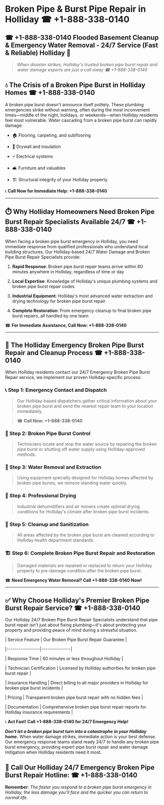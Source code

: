 # Broken Pipe & Burst Pipe Repair in Holliday ☎ +1-888-338-0140  
## ☎ +1-888-338-0140 Flooded Basement Cleanup & Emergency Water Removal - 24/7 Service (Fast & Reliable) Holliday 🚨  

> *When disaster strikes, Holliday's trusted broken pipe burst repair and water damage experts are just a call away ☎ +1-888-338-0140*  

## 💧 The Crisis of a Broken Pipe Burst in Holliday Homes ☎ +1-888-338-0140  

A broken pipe burst doesn't announce itself politely. These plumbing emergencies strike without warning, often during the most inconvenient times—middle of the night, holidays, or weekends—when Holliday residents feel most vulnerable. Water cascading from a broken pipe burst can rapidly damage:  

* 🏠 Flooring, carpeting, and subflooring  
* 🧱 Drywall and insulation  
* ⚡ Electrical systems  
* 🛋️ Furniture and valuables  
* 🏗️ Structural integrity of your Holliday property  

📞 **Call Now for Immediate Help: +1-888-338-0140**  

---  

## ⏱️ Why Holliday Homeowners Need Broken Pipe Burst Repair Specialists Available 24/7 ☎ +1-888-338-0140  

When facing a broken pipe burst emergency in Holliday, you need immediate response from qualified professionals who understand local building structures. Our Holliday-based 24/7 Water Damage and Broken Pipe Burst Repair Specialists provide:  

1. **Rapid Response**: Broken pipe burst repair teams arrive within 60 minutes anywhere in Holliday, regardless of time or day  
2. **Local Expertise**: Knowledge of Holliday's unique plumbing systems and broken pipe burst repair codes  
3. **Industrial Equipment**: Holliday's most advanced water extraction and drying technology for broken pipe burst repair  
4. **Complete Restoration**: From emergency cleanup to final broken pipe burst repairs, all handled by one team  

☎ **For Immediate Assistance, Call Now: +1-888-338-0140**  

---  

## 🔧 The Holliday Emergency Broken Pipe Burst Repair and Cleanup Process ☎ +1-888-338-0140  

When Holliday residents contact our 24/7 Emergency Broken Pipe Burst Repair service, we implement our proven Holliday-specific process:  

### 📞 Step 1: Emergency Contact and Dispatch  
> Our Holliday-based dispatchers gather critical information about your broken pipe burst and send the nearest repair team to your location immediately.  
> ☎ **Call Now: +1-888-338-0140**  

### 🚿 Step 2: Broken Pipe Burst Control  
> Technicians locate and stop the water source by repairing the broken pipe burst or shutting off water supply using Holliday-approved methods.  

### 🌊 Step 3: Water Removal and Extraction  
> Using equipment specially designed for Holliday homes affected by broken pipe bursts, we remove standing water quickly.  

### 💨 Step 4: Professional Drying  
> Industrial dehumidifiers and air movers create optimal drying conditions for Holliday's climate after broken pipe burst incidents.  

### 🧼 Step 5: Cleanup and Sanitization  
> All areas affected by the broken pipe burst are cleaned according to Holliday health department standards.  

### 🏗️ Step 6: Complete Broken Pipe Burst Repair and Restoration  
> Damaged materials are repaired or replaced to return your Holliday property to pre-damage condition after the broken pipe burst.  

☎ **Need Emergency Water Removal? Call +1-888-338-0140 Now!**  

---  

## ✅ Why Choose Holliday's Premier Broken Pipe Burst Repair Service? ☎ +1-888-338-0140  

Our Holliday 24/7 Broken Pipe Burst Repair Specialists understand that pipe burst repair isn't just about fixing plumbing—it's about protecting your property and providing peace of mind during a stressful situation.  

| Service Feature | Our Broken Pipe Burst Repair Guarantee |  
|-----------------|---------------|  
| Response Time | 60 minutes or less throughout Holliday |  
| Technician Certification | Licensed by Holliday authorities for broken pipe burst repair |  
| Insurance Handling | Direct billing to all major providers in Holliday for broken pipe burst incidents |  
| Pricing | Transparent broken pipe burst repair with no hidden fees |  
| Documentation | Comprehensive broken pipe burst repair reports for Holliday insurance requirements |  

📞 **Act Fast! Call +1-888-338-0140 for 24/7 Emergency Help!**  

***Don't let a broken pipe burst turn into a catastrophe in your Holliday home.*** When water damage strikes, immediate action is your best defense. Our emergency response teams stand ready 24/7 to handle any broken pipe burst emergency, providing expert pipe burst repair and water damage mitigation when Holliday residents need it most.  

## 📱 Call Our Holliday 24/7 Emergency Broken Pipe Burst Repair Hotline: ☎ +1-888-338-0140  

**Remember**: *The faster you respond to a broken pipe burst emergency in Holliday, the less damage you'll face and the quicker you can return to normal life.*